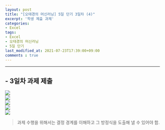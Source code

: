 ```yaml
---
layout: post
title: "[오태경의 머신러닝] 5일 단기 3일차 (4)"
excerpt: '학생 제출 과제'
categories:
- Excel
tags:
- Excel
- 오태경의 머신러닝
- 5일 단기
last_modified_at: 2021-07-23T17:39:00+09:00
comments : true
---
```

<hr>

<h2>- 3일차 과제 제출</h2>
<div style="align-items: center;">
    <img src="/assets/post-image/Excel-5일-단기-3/오태경의 머신러닝 3일차 학습자료-이희준-1.png">
</div>
<div style="align-items: center;">
    <img src="/assets/post-image/Excel-5일-단기-3/오태경의 머신러닝 3일차 학습자료-이희준-2.png">
</div>
<div style="align-items: center;">
    <img src="/assets/post-image/Excel-5일-단기-3/오태경의 머신러닝 3일차 학습자료-이희준-3.png">
</div>
<div style="align-items: center;">
    <img src="/assets/post-image/Excel-5일-단기-3/오태경의 머신러닝 3일차 학습자료-이희준-4.png">
</div>
<div style="align-items: center;">
    <img src="/assets/post-image/Excel-5일-단기-3/오태경의 머신러닝 3일차 학습자료-이희준-5.png">
</div>

> 과제 수행을 위해서는 결정 경계를 이해하고 그 방정식을 도출해 낼 수 있어야 함.

<br>